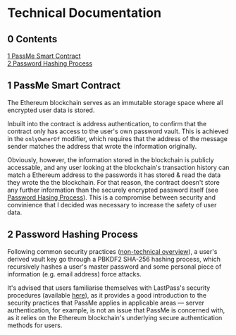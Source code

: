 Technical Documentation
=======================

<h2 id="0">0 Contents</h2>

[1 PassMe Smart Contract](#1)  
[2 Password Hashing Process](#2)  

<h2 id="1">1 PassMe Smart Contract</h2>

The Ethereum blockchain serves as an immutable storage space where all encrypted user data is stored.

Inbuilt into the contract is address authentication, to confirm that the contract only has access to the user's own password vault. This
 is achieved in the `onlyOwnerOf` modifier, which requires that the address of the message sender matches the address that wrote the
 information originally.

Obviously, however, the information stored in the blockchain is publicly accessable, and any user looking at the blockchain's
 transaction history can match a Ethereum address to the passwords it has stored & read the data they wrote the the blockchain. For that
 reason, the contract doesn't store any further information than the securely encrypted password itself (see
 [Password Hasing Process](#2)). This is a compromise between security and convinience that I decided was necessary to increase the
 safety of user data.

<h2 id="2">2 Password Hashing Process</h2>

Following common security practices ([non-technical overview](https://www.youtube.com/watch?v=w68BBPDAWr8)), a user's derived vault key
 go through a PBKDF2 SHA-256 hashing process, which recursively hashes a user's master password and some personal piece of information
 (e.g. email address) force attacks. 

It's advised that users familiarise themselves with LastPass's security procedures (available [here](https://assets.cdngetgo.com/60/be/323790b344bf8e631ecb033e4cad/lastpass-technical-whitepaper.pdf)),
 as it provides a good introduction to the security practices that PassMe applies in applicable areas &mdash; server authentication, for
 example, is not an issue that PassMe is concerned with, as it relies on the Ethereum blockchain's underlying secure authentication
 methods for users.

